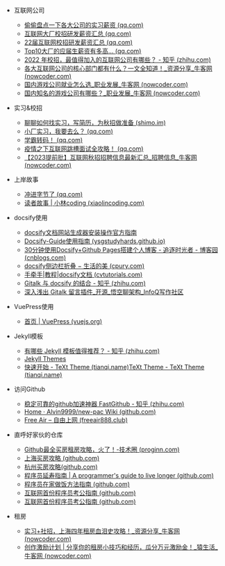 - 互联网公司

  - [偷偷盘点一下各大公司的实习薪资 (qq.com)](https://mp.weixin.qq.com/s/PoNAbIUboFh0ZWoM579jmQ)
  - [互联网大厂校招研发薪资汇总 (qq.com)](https://mp.weixin.qq.com/s/7XLlYoQLIJ33XyCtPVbLfQ)
  - [22届互联网校招研发薪资汇总 (qq.com)](https://mp.weixin.qq.com/s/Zt9aHCltxArPj4CzizegPw)
  - [Top10大厂的应届生薪资有多高... (qq.com)](https://mp.weixin.qq.com/s?__biz=MzIxNDM1NjAyMQ==&mid=2247487316&idx=1&sn=730ad2259165c2ca9a91e2c8a78e2e95&scene=21#wechat_redirect)
  - [2022 年校招，最值得加入的互联网公司有哪些？ - 知乎 (zhihu.com)](https://www.zhihu.com/question/410189731/answer/1873449125)
  - [各大互联网公司的核心部门都有什么？一文全知道！_资源分享_牛客网 (nowcoder.com)](https://www.nowcoder.com/discuss/930728?type=all&order=recall&pos=&page=0&ncTraceId=&channel=-1&source_id=search_all_nctrack&gio_id=98282C0B04977C65591D5F3B67A1E06D-1649824244723)
  - [国内游戏公司就业怎么选_职业发展_牛客网 (nowcoder.com)](https://www.nowcoder.com/discuss/693455?type=all&order=recall&pos=&page=1&ncTraceId=&channel=-1&source_id=search_all_nctrack&gio_id=98282C0B04977C65591D5F3B67A1E06D-1650189979297)
  - [国内知名的游戏公司有哪些？_职业发展_牛客网 (nowcoder.com)](https://www.nowcoder.com/discuss/65029?type=all&order=recall&pos=&page=1&ncTraceId=&channel=-1&source_id=search_all_nctrack&gio_id=98282C0B04977C65591D5F3B67A1E06D-1650190230354)
- 实习&校招
  - [聊聊如何找实习，写简历，为秋招做准备 (shimo.im)](https://shimo.im/docs/gXqmelM1PVhePGqo/read)
  - [小厂实习，我要去么？ (qq.com)](https://mp.weixin.qq.com/s/T1LNXFPqCuUkxRCleEYEhg)
  - [学霸转码！ (qq.com)](https://mp.weixin.qq.com/s?__biz=MzUxNjY5NTYxNA==&mid=2247499830&idx=1&sn=0ea4255b933c8c848b96af065b383874&chksm=f9a1f367ced67a71ab790d308ae0e808b72058cfd36b87589fc446eefe3abbcd98dd265f0e98&scene=178&cur_album_id=1998269915908177921#rd)
  - [疫情之下互联网跳槽面试全攻略！ (qq.com)](https://mp.weixin.qq.com/s/QLzB6H3NqqC9B-cs9Uhssg)
  - [【2023提前批】互联网秋招招聘信息最新汇总_招聘信息_牛客网 (nowcoder.com)](https://www.nowcoder.com/discuss/935228)


- 上岸故事

  - [冲进字节了 (qq.com)](https://mp.weixin.qq.com/s/3ovw58x3suqjPRClvDvDBg)
  - [读者故事 | 小林coding (xiaolincoding.com)](https://xiaolincoding.com/reader_nb/)
- docsify使用
  - [docsify文档网站生成器安装操作官方指南](https://docsify.js.org/#/zh-cn/)
  - [Docsify-Guide使用指南 (ysgstudyhards.github.io)](https://ysgstudyhards.github.io/Docsify-Guide/#/)
  - [30分钟使用Docsify+Github Pages搭建个人博客 - 追逐时光者 - 博客园 (cnblogs.com)](https://www.cnblogs.com/Can-daydayup/p/15779888.html)
  - [docsify侧边栏折叠 − 生活的美 (cpury.com)](https://cpury.com/1408.html)
  - [手牵手|教程|docsify文档 (cvtutorials.com)](http://www.cvtutorials.com/#/docsify_starter/README)
  - [Gitalk 与 docsify 的结合 - 知乎 (zhihu.com)](https://zhuanlan.zhihu.com/p/379071030)
  - [深入浅出 Gitalk 留言插件_开源_悟空聊架构_InfoQ写作社区](https://xie.infoq.cn/article/9e50cb5e9d179a179fc7fece4)
- VuePress使用
  - [首页 | VuePress (vuejs.org)](https://v2.vuepress.vuejs.org/zh/)
- Jekyll模板

  - [有哪些 Jekyll 模板值得推荐？ - 知乎 (zhihu.com)](https://www.zhihu.com/question/20939566/answer/1685855994)
  - [Jekyll Themes](http://jekyllthemes.org/)
  - [快速开始 - TeXt Theme (tianqi.name)](https://tianqi.name/jekyll-TeXt-theme/docs/zh/quick-start)[TeXt Theme - TeXt Theme (tianqi.name)](https://tianqi.name/jekyll-TeXt-theme/)
- 访问Github
  - [稳定可靠的github加速神器 FastGithub - 知乎 (zhihu.com)](https://zhuanlan.zhihu.com/p/432414619)
  - [Home · Alvin9999/new-pac Wiki (github.com)](https://github.com/Alvin9999/new-pac/wiki)
  - [Free Air – 自由上网 (freeair888.club)](https://tr1.freeair888.club/)
- 直呼好家伙的仓库
  - [Github最全买房租房攻略，火了！-技术圈 (proginn.com)](https://jishuin.proginn.com/p/763bfbd32635)
  - [上海买房攻略 (github.com)](https://github.com/ayuer/shanghai_house_knowledge)
  - [杭州买房攻略(github.com)](https://github.com/houshanren/hangzhou_house_knowledge)
  - [程序员延寿指南 | A programmer's guide to live longer (github.com)](https://github.com/geekan/HowToLiveLonger)
  - [程序员在家做饭方法指南 (github.com)](https://github.com/Anduin2017/HowToCook)
  - [互联网首份程序员考公指南 (github.com)](https://github.com/coder2gwy/coder2gwy)
  - [互联网首份程序员考公指南 (github.com)](https://github.com/coder2gwy/coder2gwy)

- 租房
  - [实习+社招，上海四年租房血泪史攻略！_资源分享_牛客网 (nowcoder.com)](https://www.nowcoder.com/discuss/826087?type=all&order=recall&pos=&page=1&ncTraceId=&channel=-1&source_id=search_all_nctrack&gio_id=98282C0B04977C65591D5F3B67A1E06D-1651902338320)
  - [创作激励计划 | 分享你的租房小技巧和经历，瓜分万元激励金！_猿生活_牛客网 (nowcoder.com)](https://www.nowcoder.com/discuss/803129)

